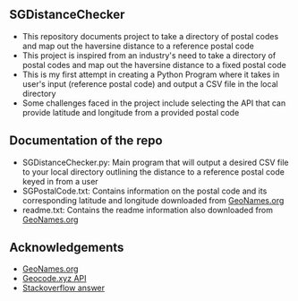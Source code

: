 ## SGDistanceChecker

-  This repository documents project to take a directory of postal codes and map out the haversine distance to a reference postal code
-  This project is inspired from an industry's need to take a directory of postal codes and map out the haversine distance to a fixed postal code
-  This is my first attempt in creating a Python Program where it takes in user's input (reference postal code) and output a CSV file in the local directory
-  Some challenges faced in the project include selecting the API that can provide latitude and longitude from a provided postal code


## Documentation of the repo
- SGDistanceChecker.py: Main program that will output a desired CSV file to your local directory outlining the distance to a reference postal code keyed in from a user
- SGPostalCode.txt: Contains information on the postal code and its corresponding latitude and longitude downloaded from [GeoNames.org](http://download.geonames.org/export/zip/)
- readme.txt: Contains the readme information also downloaded from [GeoNames.org](http://download.geonames.org/export/zip/)
## Acknowledgements
- [GeoNames.org](http://download.geonames.org/export/zip/)
- [Geocode.xyz API](https://geocode.xyz/new_account)
- [Stackoverflow answer](https://stackoverflow.com/questions/4913349/haversine-formula-in-python-bearing-and-distance-between-two-gps-points)
